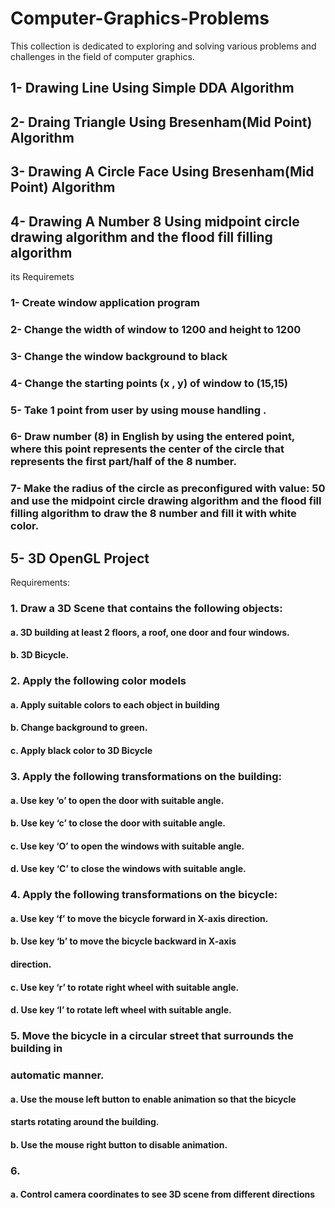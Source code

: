 # Computer-Graphics-Problems
This collection is dedicated to exploring and solving various problems and challenges in the field of computer graphics. 

## 1- Drawing Line Using Simple DDA Algorithm
## 2- Draing Triangle Using Bresenham(Mid Point) Algorithm
## 3- Drawing A Circle Face Using Bresenham(Mid Point) Algorithm
## 4- Drawing A Number 8 Using midpoint circle drawing algorithm and the flood fill filling algorithm
its Requiremets
###     1- Create window application program
###     2- Change the width of window to 1200 and height to 1200 
###     3- Change the window background to black 
###     4- Change the starting points (x , y) of window  to (15,15)
###     5- Take 1 point from user by using mouse handling .
###     6- Draw number (8) in English by using the entered point, where this point represents the center of the circle that represents the first part/half of the 8 number. 
###     7- Make the radius of the circle as preconfigured with value: 50 and use the midpoint circle drawing algorithm and the flood fill filling algorithm to draw the 8 number and fill it with white color.
## 5- 3D OpenGL Project
Requirements:

###  1. Draw a 3D Scene that contains the following objects:

####    a. 3D building at least 2 floors, a roof, one door and four windows.
####    b. 3D Bicycle.
###  2. Apply the following color models

####    a. Apply suitable colors to each object in building
####    b. Change background to green.
####    c. Apply black color to 3D Bicycle

###  3. Apply the following transformations on the building:
####    a. Use key ‘o’ to open the door with suitable angle.
####    b. Use key ‘c’ to close the door with suitable angle.
####    c. Use key ‘O’ to open the windows with suitable angle.
####    d. Use key ‘C’ to close the windows with suitable angle.

###  4. Apply the following transformations on the bicycle:

####    a. Use key ‘f’ to move the bicycle forward in X-axis direction.
####    b. Use key ‘b’ to move the bicycle backward in X-axis
####    direction.
####    c. Use key ‘r’ to rotate right wheel with suitable angle.
####    d. Use key ‘l’ to rotate left wheel with suitable angle.
###  5. Move the bicycle in a circular street that surrounds the building in
###  automatic manner.

####    a. Use the mouse left button to enable animation so that the bicycle
####    starts rotating around the building.
####    b. Use the mouse right button to disable animation.

###  6. 
####    a. Control camera coordinates to see 3D scene from different directions

